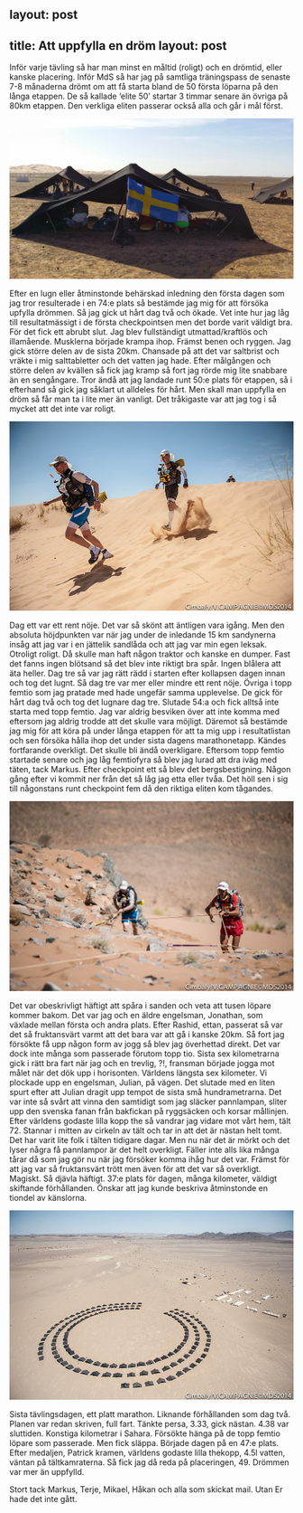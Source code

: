 layout: post
---
title: Att uppfylla en dröm
layout: post
---
Inför varje tävling så har man minst en måltid (roligt) och en drömtid, eller kanske placering. Inför MdS så har jag på samtliga träningspass de senaste 7-8 månaderna drömt om att få starta bland de 50 första löparna på den långa etappen. De så kallade ‘elite 50’ startar 3 timmar senare än övriga på 80km etappen. Den verkliga eliten passerar också alla och går i mål först.

![Fyra svenskar och en norsk – tält 72.](/assets/EnDrom/1.jpg "Fyra svenskar och en norsk – tält 72.")

Efter en lugn eller åtminstonde behärskad inledning den första dagen som jag tror resulterade i en 74:e plats så bestämde jag mig för att försöka upfylla drömmen. Så jag gick ut hårt dag två och ökade. Vet inte hur jag låg till resultatmässigt i de första checkpointsen men det borde varit väldigt bra. För det fick ett abrubt slut. Jag blev fullständigt utmattad/kraftlös och illamående. Musklerna började krampa ihop. Främst benen och ryggen. Jag gick större delen av de sista 20km. Chansade på att det var saltbrist och vräkte i mig salttabletter och det vatten jag hade. Efter målgången och större delen av kvällen så fick jag kramp så fort jag rörde mig lite snabbare än en sengångare. Tror ändå att jag landade runt 50:e plats för etappen, så i efterhand så gick jag såklart ut alldeles för hårt. Men skall man uppfylla en dröm så får man ta i lite mer än vanligt. Det tråkigaste var att jag tog i så mycket att det inte var roligt.

![Leker i Marockos största sandlåda.](/assets/EnDrom/2.jpg "Leker i Marockos största sandlåda.")

Dag ett var ett rent nöje. Det var så skönt att äntligen vara igång. Men den absoluta höjdpunkten var när jag under de inledande 15 km sandynerna insåg att jag var i en jättelik sandlåda och att jag var min egen leksak. Otroligt roligt. Då skulle man haft någon traktor och kanske en dumper. Fast det fanns ingen blötsand så det blev inte riktigt bra spår. Ingen blålera att äta heller.
Dag tre så var jag rätt rädd i starten efter kollapsen dagen innan och tog det lugnt. Så dag tre var mer eller mindre ett rent nöje. Övriga i topp femtio som jag pratade med hade ungefär samma upplevelse. De gick för hårt dag två och tog det lugnare dag tre. Slutade 54:a och fick alltså inte starta med topp femtio. Jag var aldrig besviken över att inte komma med eftersom jag aldrig trodde att det skulle vara möjligt.
Däremot så bestämde jag mig för att köra på under långa etappen för att ta mig upp i resultatlistan och sen försöka hålla ihop det under sista dagens marathonetapp. Kändes fortfarande overkligt. Det skulle bli ändå overkligare.
Eftersom topp femtio startade senare och jag låg femtiofyra så blev jag lurad att dra iväg med täten, tack Markus. Efter checkpoint ett så blev det bergsbestigning. Någon gång efter vi kommit ner från det så låg jag etta eller tvåa. Det höll sen i sig till någonstans runt checkpoint fem då den riktiga eliten kom tågandes.

![Bestiger berg. Bokstavligt talat.](/assets/EnDrom/3.jpg "Bestiger berg. Bokstavligt talat.")

Det var obeskrivligt häftigt att spåra i sanden och veta att tusen löpare kommer bakom. Det var jag och en äldre engelsman, Jonathan, som växlade mellan första och andra plats. Efter Rashid, ettan, passerat så var det så fruktansvärt varmt att det bara var att gå i kanske 20km. Så fort jag försökte få upp någon form av jogg så blev jag överhettad direkt. Det var dock inte många som passerade förutom topp tio. Sista sex kilometrarna gick i rätt bra fart när jag och en trevlig, ?!,  fransman började jogga mot målet när det dök upp i horisonten. Världens längsta sex kilometer. Vi plockade upp en engelsman, Julian, på vägen. Det slutade med en liten spurt efter att Julian dragit upp tempot de sista små hundrametrarna. Det var inte så svårt att vinna den samtidigt som jag släcker pannlampan, sliter upp den svenska fanan från bakfickan på ryggsäcken och korsar mållinjen. Efter världens godaste lilla kopp the så vandrar jag vidare mot vårt hem, tält 72. Stannar i mitten av cirkeln av tält och tar in att det är nästan helt tomt. Det har varit lite folk i tälten tidigare dagar. Men nu när det är mörkt och det lyser några få pannlampor är det helt overkligt. Fäller inte alls lika många tårar då som jag gör nu när jag försöker komma ihåg hur det var. Främst för att jag var så fruktansvärt trött men även för att det var så overkligt. Magiskt. Så djävla häftigt. 37:e plats för dagen, många kilometer, väldigt skiftande förhållanden. Önskar att jag kunde beskriva åtminstonde en tiondel av känslorna.

![Där i mitten kan man vara på toppen av världen.](/assets/EnDrom/4.jpg "Där i mitten kan man vara på toppen av världen.")

Sista tävlingsdagen, ett platt marathon. Liknande förhållanden som dag två. Planen var redan skriven, full fart. Tänkte persa, 3.33, gick nästan. 4.38 var sluttiden. Konstiga kilometrar i Sahara. Försökte hänga på de topp femtio löpare som passerade. Men fick släppa. Började dagen på en 47:e plats. Efter medaljen, Patrick kramen, världens godaste lilla thekopp, 4.5l vatten, väntan på tältkamraterna. Så fick jag då reda på placeringen, 49. Drömmen var mer än uppfylld.

Stort tack Markus, Terje, Mikael, Håkan och alla som skickat mail. Utan Er hade det inte gått.
